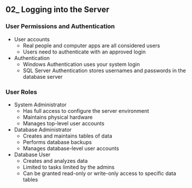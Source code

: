## 02_ Logging into the Server

### User Permissions and Authentication
- User accounts
  - Real people and computer apps are all considered users
  - Users need to authenticate with an approved login
- Authentication
  - Windows Authentication uses your system login
  - SQL Server Authentication stores usernames and passwords in the database server

### User Roles
- System Administrator
  - Has full access to configure the server environment
  - Maintains physical hardware
  - Manages top-level user accounts
- Database Administrator
  - Creates and maintains tables of data
  - Performs database backups
  - Manages database-level user accounts
- Database User
  - Creates and analyzes data
  - Limited to tasks limited by the admins
  - Can be granted read-only or write-only access to specific data tables